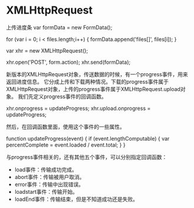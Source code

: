 # XMLHttpRequest
上传进度条
var formData = new FormData();

for (var i = 0; i < files.length;i++) {
  formData.append('files[]', files[i]);
}

var xhr = new XMLHttpRequest();

xhr.open('POST', form.action);
xhr.send(formData);

新版本的XMLHttpRequest对象，传送数据的时候，有一个progress事件，用来返回进度信息。
它分成上传和下载两种情况。下载的progress事件属于XMLHttpRequest对象，上传的progress事件属于XMLHttpRequest.upload对象。
我们先定义progress事件的回调函数。

xhr.onprogress = updateProgress;
xhr.upload.onprogress = updateProgress;

然后，在回调函数里面，使用这个事件的一些属性。

function updateProgress(event) {
  if (event.lengthComputable) {
    var percentComplete = event.loaded / event.total;
  }
}

与progress事件相关的，还有其他五个事件，可以分别指定回调函数：

* load事件：传输成功完成。
* abort事件：传输被用户取消。
* error事件：传输中出现错误。
* loadstart事件：传输开始。
* loadEnd事件：传输结束，但是不知道成功还是失败。
